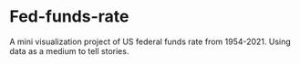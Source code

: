 # Fed-funds-rate
A mini visualization project of US federal funds rate from 1954-2021. Using data as a medium to tell stories.
